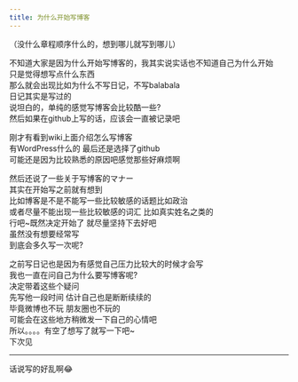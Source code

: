 ```yaml
---
title: 为什么开始写博客
---
```

（没什么章程顺序什么的，想到哪儿就写到哪儿）

不知道大家是因为什么开始写博客的，我其实说实话也不知道自己为什么开始  
只是觉得想写点什么东西  
那么就会出现比如为什么不写日记，不写balabala  
日记其实是写过的  
说坦白的，单纯的感觉写博客会比较酷一些?  
然后如果在github上写的话，应该会一直被记录吧  

刚才有看到wiki上面介绍怎么写博客  
有WordPress什么的 最后还是选择了github  
可能还是因为比较熟悉的原因吧感觉那些好麻烦啊  

然后还说了一些关于写博客的マナー  
其实在开始写之前就有想到  
比如博客是不是不能写一些比较敏感的话题比如政治  
或者尽量不能出现一些比较敏感的词汇 比如真实姓名之类的  
行吧~既然决定开始了 就尽量坚持下去好吧  
虽然没有想要经常写  
到底会多久写一次呢?  

之前写日记也是因为有感觉自己压力比较大的时候才会写  
我也一直在问自己为什么要写博客呢?  
决定带着这些个疑问  
先写他一段时间 估计自己也是断断续续的  
毕竟微博也不玩 朋友圈也不玩的  
可能会在这些地方稍微发一下自己的心情吧  
所以。。。。有空了想写了就写一下吧~  
下次见  

---
话说写的好乱啊😂

